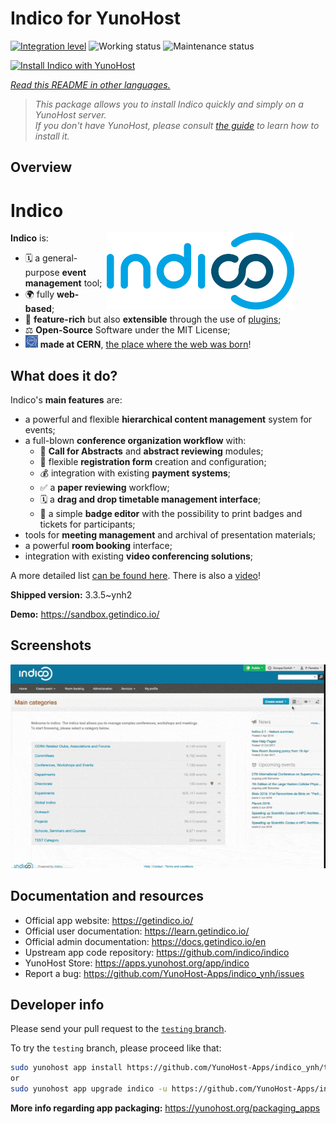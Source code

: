 <!--
N.B.: This README was automatically generated by <https://github.com/YunoHost/apps/tree/master/tools/readme_generator>
It shall NOT be edited by hand.
-->

# Indico for YunoHost

[![Integration level](https://apps.yunohost.org/badge/integration/indico)](https://ci-apps.yunohost.org/ci/apps/indico/)
![Working status](https://apps.yunohost.org/badge/state/indico)
![Maintenance status](https://apps.yunohost.org/badge/maintained/indico)

[![Install Indico with YunoHost](https://install-app.yunohost.org/install-with-yunohost.svg)](https://install-app.yunohost.org/?app=indico)

*[Read this README in other languages.](./ALL_README.md)*

> *This package allows you to install Indico quickly and simply on a YunoHost server.*  
> *If you don't have YunoHost, please consult [the guide](https://yunohost.org/install) to learn how to install it.*

## Overview

# Indico 

<img src="https://github.com/indico/indico/raw/master/indico/web/static/images/logo_indico.png"
     align="right"
     width="300"
     style="width: 300px; float: right; margin-right: 50px;">

**Indico** is:
 * 🗓 a general-purpose **event management** tool;
 * 🌍 fully **web-based**;
 * 🧩 **feature-rich** but also **extensible** through the use of [plugins](https://docs.getindico.io/en/stable/plugins/);
 * ⚖️ **Open-Source** Software under the MIT License;
 * <img src="https://raw.githubusercontent.com/indico/assets/master/cern_badge.png" width="20"> **made at CERN**, [the place where the web was born](https://home.cern/science/computing/birth-web)!

## What does it do?
Indico's **main features** are:
 * a powerful and flexible **hierarchical content management** system for events;
 * a full-blown **conference organization workflow** with:
   - 📢 **Call for Abstracts** and **abstract reviewing** modules;
   - 📝 flexible **registration form** creation and configuration;
   - 💰 integration with existing **payment systems**;
   - ✅ a **paper reviewing** workflow;
   - 🗓 a **drag and drop timetable management interface**;
   - 🎫 a simple **badge editor** with the possibility to print badges and tickets for participants;
 * tools for **meeting management** and archival of presentation materials;
 * a powerful **room booking** interface;
 * integration with existing **video conferencing solutions**;

A more detailed list [can be found here](https://getindico.io/features/). There is also a [video](https://www.youtube.com/watch?v=yo8rgg9dOcc)!


**Shipped version:** 3.3.5~ynh2

**Demo:** <https://sandbox.getindico.io/>

## Screenshots

![Screenshot of Indico](./doc/screenshots/sneakpeek.gif)

## Documentation and resources

- Official app website: <https://getindico.io/>
- Official user documentation: <https://learn.getindico.io/>
- Official admin documentation: <https://docs.getindico.io/en>
- Upstream app code repository: <https://github.com/indico/indico>
- YunoHost Store: <https://apps.yunohost.org/app/indico>
- Report a bug: <https://github.com/YunoHost-Apps/indico_ynh/issues>

## Developer info

Please send your pull request to the [`testing` branch](https://github.com/YunoHost-Apps/indico_ynh/tree/testing).

To try the `testing` branch, please proceed like that:

```bash
sudo yunohost app install https://github.com/YunoHost-Apps/indico_ynh/tree/testing --debug
or
sudo yunohost app upgrade indico -u https://github.com/YunoHost-Apps/indico_ynh/tree/testing --debug
```

**More info regarding app packaging:** <https://yunohost.org/packaging_apps>
